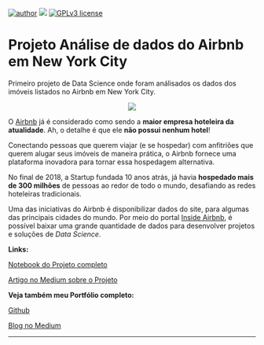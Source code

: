 [![author](https://img.shields.io/badge/author-Mathmedeiros-red.svg)](https://www.linkedin.com/in/matheushomedeiros/) [![](https://img.shields.io/badge/python-3.7+-blue.svg)](https://www.python.org/downloads/release/python-365/) [![GPLv3 license](https://img.shields.io/badge/License-GPLv3-blue.svg)](http://perso.crans.org/besson/LICENSE.html)

# Projeto Análise de dados do Airbnb em New York City
Primeiro projeto de Data Science onde foram análisados os dados dos imóveis listados no Airbnb em New York City.
<p align="center">
  <img src="https://sharedeconomycpa.com/wp-content/uploads/2018/08/Airbnb-NYC-law.jpg" >
</p>

O [Airbnb](https://www.airbnb.com.br/) já é considerado como sendo a **maior empresa hoteleira da atualidade**. Ah, o detalhe é que ele **não possui nenhum hotel**!

Conectando pessoas que querem viajar (e se hospedar) com anfitriões que querem alugar seus imóveis de maneira prática, o Airbnb fornece uma plataforma inovadora para tornar essa hospedagem alternativa.

No final de 2018, a Startup fundada 10 anos atrás, já havia **hospedado mais de 300 milhões** de pessoas ao redor de todo o mundo, desafiando as redes hoteleiras tradicionais.

Uma das iniciativas do Airbnb é disponibilizar dados do site, para algumas das principais cidades do mundo. Por meio do portal [Inside Airbnb](http://insideairbnb.com/get-the-data.html), é possível baixar uma grande quantidade de dados para desenvolver projetos e soluções de *Data Science*.

**Links:**

[Notebook do Projeto completo](https://github.com/Mathmedeiros/Projeto-Analise-de-dados-do-Airbnb-NYC/blob/main/Analisando_os_Dados_do_Airbnb.ipynb)

[Artigo no Medium sobre o Projeto](https://medium.com/something-about-data)

**Veja também meu Portfólio completo:**

[Github](https://github.com/Mathmedeiros/Data-Science/)

[Blog no Medium](https://medium.com/something-about-data)

---

